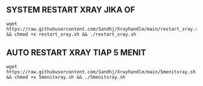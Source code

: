 <h2>SYSTEM RESTART XRAY JIKA OF</h2>
<pre><code>wget https://raw.githubusercontent.com/Sandhj/Xrayhandle/main/restart_xray.sh && chmod +x restart_xray.sh && ./restart_xray.sh</code></pre>
<h2>AUTO RESTART XRAY TIAP 5 MENIT</h2>
<pre><code>wget https://raw.githubusercontent.com/Sandhj/Xrayhandle/main/5menitxray.sh && chmod +x 5menitxray.sh && ./5menitxray.sh</code></pre>
